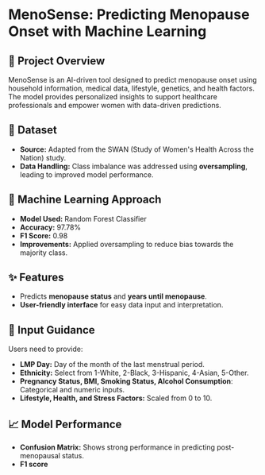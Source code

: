 

# MenoSense: Predicting Menopause Onset with Machine Learning

## 🚀 Project Overview
MenoSense is an AI-driven tool designed to predict menopause onset using household information, medical data, lifestyle, genetics, and health factors. The model provides personalized insights to support healthcare professionals and empower women with data-driven predictions.

## 📂 Dataset
- **Source:** Adapted from the SWAN (Study of Women's Health Across the Nation) study.
- **Data Handling:** Class imbalance was addressed using **oversampling**, leading to improved model performance.

## 🧠 Machine Learning Approach
- **Model Used:** Random Forest Classifier
- **Accuracy:** 97.78%
- **F1 Score:** 0.98
- **Improvements:** Applied oversampling to reduce bias towards the majority class.

## ✨ Features
- Predicts **menopause status** and **years until menopause**.
- **User-friendly interface** for easy data input and interpretation.


## 📝 Input Guidance
Users need to provide:
- **LMP Day:** Day of the month of the last menstrual period.
- **Ethnicity:** Select from 1-White, 2-Black, 3-Hispanic, 4-Asian, 5-Other.
- **Pregnancy Status, BMI, Smoking Status, Alcohol Consumption**: Categorical and numeric inputs.
- **Lifestyle, Health, and Stress Factors:** Scaled from 0 to 10.

## 📈 Model Performance
- **Confusion Matrix:** Shows strong performance in predicting post-menopausal status.
- **F1 score** 
